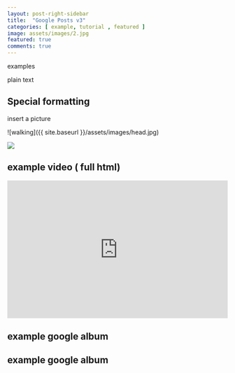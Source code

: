 ```yaml
---
layout: post-right-sidebar
title:  "Google Posts v3"
categories: [ example, tutorial , featured ]
image: assets/images/2.jpg
featured: true
comments: true
---
```

examples

plain text


## Special formatting

insert a picture

![walking]({{ site.baseurl }}/assets/images/head.jpg)


<a href='https://photos.google.com/share/AF1QipO9cVIfL3zLLE7RiNoiZJaSspr6y-rFD2Kc_7QBdmp5tQyIpwq76d0G7DQ56xJsFg?key=aUhxcWoweEJBYzRDTzBEVzY5eHhUSWtkSmFNMEF3&source=ctrlq.org'><img src='https://lh3.googleusercontent.com/-JgjRlQOnb9BDj28sSgi9QHreqCwFznjS7ItSqSWFm1hZbEWZg-yIpFfdCQzTSPJ_UU2DsuTTSumG6fwLTVjlBC-IhNMUdtipLrda7wn6SywN79gDU2qAyOoZBqmsOR-Vj_SWRGBO7A=w2400' /></a>


## example video ( full html)


<p><iframe style="width:100%;" height="315" src="https://www.youtube.com/embed/1LqgCpIUaK0?rel=0&amp;showinfo=0" frameborder="0" allowfullscreen></iframe></p>

## example google album

<script src="https://cdn.jsdelivr.net/npm/publicalbum@latest/embed-ui.min.js" async></script>
<div class="pa-gallery-player-widget" style="width:100%; height:480px; display:none;"
  data-link="https://photos.app.goo.gl/sMuoNrxUo43FPgAg9"
  data-title="Bike ride in Poole"
  data-description="14 new photos added to shared album">
  <img data-src="https://lh3.googleusercontent.com/vTmPJBgPyENbzHEDdy-5qhpEwglm-jfObzs0GAklLhL_NrJ1hcCyM0DlqaXbAk65csr2ZdNIiZ-wQDXkpBObZ9hdHiOrZA_X3pANdg9iZ22_hRkz8dlDWb4dpM89LNFktheXX-EQilU=w1920-h1080" src="" alt="" />
  <img data-src="https://lh3.googleusercontent.com/-L-kd0-gib7L7xzwD_RkWbUIzV1nqp3QuJgSAdb6mccppQuuIqILtujAORn5GsrRi3y5xcmA8I2LMhEGBRTSc1-nfni7zoJzzP2jmYoPWO86VVZ8syosqz34Mx_iwF9DMp-hw7i9ytM=w1920-h1080" src="" alt="" />
  <img data-src="https://lh3.googleusercontent.com/RwI6eOzvCkFZitd0G1-94T161gJrPLgLPqQEpKWc6TTFwdhrW5BepbnPbfHuv2ifbGYSoSNIepRGBzO0fECe3b2ppNXiuxuZo69taXAub-YO1yNQnwFIKxd7wfAIs1qUDiK-6LOOvL8=w1920-h1080" src="" alt="" />
  <img data-src="https://lh3.googleusercontent.com/mLUtbjjfb6gD-cHNN3bhI2rh23cSD7FkEWpTBEJnM8GbJ45RqagM3bzuhAPYVR5latpTfH7x-u0GAgFryArTNxGJlhVtFhsuha3cNTTP9nJpRjLWxu0tkTFrGLWMrUyOebQtK_87_sE=w1920-h1080" src="" alt="" />
  <img data-src="https://lh3.googleusercontent.com/d0UN0vNRk8BbcQH16dA256uZe0LXmoAWbdbbCCz_YBiWAwR4ynVsAA0HdvqGXwjWvtAIUNdJ9Gu9ENdHecr3umUS8UqurY-cVOO2nUjTuRatet8OvOMKc6P8zGh-e74zprFldH916sQ=w1920-h1080" src="" alt="" />
  <img data-src="https://lh3.googleusercontent.com/ROo4DIH9wBaVeQLgWbGtruL4ua2YuCL2iauIXSSUW5oIorMSFam562vgh9KG849Hk_p2ciHA-6erhF3h9jRCTXFN7KmY_TReqhkJTPRN2UxT6KUqIcGaaCwXrSneFy7FmxuxN6RcCfg=w1920-h1080" src="" alt="" />
  <img data-src="https://lh3.googleusercontent.com/tWa27_k9-tM30vvwg9iSeR2me8JmP7VSDggookGYY5Cs1w7TeETZzwIJzFG0HxUDBVb0btJMAN8T74thLePSl6K5ARhU2L84JLqfZdD1B429lbgffcX8J1FhD1hqqnuPuEqggfj64Uw=w1920-h1080" src="" alt="" />
  <img data-src="https://lh3.googleusercontent.com/rn-ThYH76pbW4_cxUiLJdA8z_QDE98GpLs9UNd2UELYINlEzr410WlJbLLO3z9ewFKvavUZEBfzAbhS_wKWRvLN9nSymy00aUK9shYGA5NOBqpjy6P7SSST8qSyxQtBk3XEFNRWewAY=w1920-h1080" src="" alt="" />
  <img data-src="https://lh3.googleusercontent.com/Y3P9TiVLaFX9HhB7u01sb40VyBMxJTx_lBUoJ_-q4KP_birV6BL5qlSSPmA9ORH6ryXNcaNBJwjUyFZeH62QX5EeOgz6VO03jW04G57B9RybzAiJdq6ffFER3zxl4TYKV9tvYHRDmAU=w1920-h1080" src="" alt="" />
  <img data-src="https://lh3.googleusercontent.com/QFWGSvnfIasVHC7fX2pDFLAeobhcJbU94a-OWzW1DYJbwmZh6bBkJAARb8X7YGKW0neED1h97at8UuXq1EcvEKYamK7v5lv54h-AIckMNCA0DH7cRBJHQYmvqfvRJvh_24v-Y4jleUQ=w1920-h1080" src="" alt="" />
  <img data-src="https://lh3.googleusercontent.com/jt-l9YEBnOJEsRcZ3mk4oUd7MhHZkyVwXEa9jLg93SGv-m3ST0qZK3Jz8iDQZ57DSoh5FMbquQUJwSRNvMAFNE87drzUo_s6OrXsQaRmHalLOlgOWx_3cLXF0oTvujvgIBaq0CXElIs=w1920-h1080" src="" alt="" />
  <img data-src="https://lh3.googleusercontent.com/Ldi6unpZutH1qfI6qaouYBbMPf-oOtCYTNH9XuqS8Hm1d_iq3EKFw_8OdzTfGLVputXpLwaidx_E6tqYHpXRUGfImWraQ6RPQKntROX_WipZXGWbbY7OIWCa5ivntpEVUuszEPmF6xk=w1920-h1080" src="" alt="" />
  <img data-src="https://lh3.googleusercontent.com/LAULC_ZtkU1D5kBRT1K_pOHU4Q1vioyxKxTE20Dz2NHrutn4CGIpwmwfq5cwBF40nyGDTCY7hHZ3V_Wj8FWXAt3J9mA67qWgA3A5zu5CsAXg34OUfgQz0bcMj623LdSZafGfwXNhom4=w1920-h1080" src="" alt="" />
  <img data-src="https://lh3.googleusercontent.com/wCE1IeGGDUuX3RtUgm6u_Wgw_o_l24YDb9KQSmuSBURruIQwpv0LJq1mTyKtWWpY4-i6-x0yqgDipY8MJyXVqWEiTvrDG2PrlCXXOepij0sV6gVX7RhQKeEwhPUkmCdomuQfrzgNhWg=w1920-h1080" src="" alt="" />
</div>



## example google album

<script src="https://cdn.jsdelivr.net/npm/publicalbum@latest/embed-ui.min.js" async></script>
<div class="pa-gallery-player-widget" style="width:100%; height:480px; display:none;"
  data-link="https://photos.app.goo.gl/sMuoNrxUo43FPgAg9"
  data-title="Bike ride in Poole"
  data-description="14 new photos added to shared album">
  <img src='https://lh3.googleusercontent.com/-JgjRlQOnb9BDj28sSgi9QHreqCwFznjS7ItSqSWFm1hZbEWZg-yIpFfdCQzTSPJ_UU2DsuTTSumG6fwLTVjlBC-IhNMUdtipLrda7wn6SywN79gDU2qAyOoZBqmsOR-Vj_SWRGBO7A=w2400' src="" alt="" />
</div>

